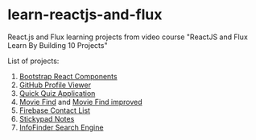 # learn-reactjs-and-flux
React.js and Flux learning projects from video course "ReactJS and Flux Learn By Building 10 Projects"

List of projects:

1. [Bootstrap React Components](bootstrapreact)
2. [GitHub Profile Viewer](mygithub)
3. [Quick Quiz Application](reactquiz)
4. [Movie Find](moviefind) and [Movie Find improved](moviefind-improved)
5. [Firebase Contact List](contactlist)
6. [Stickypad Notes](stickypad)
7. [InfoFinder Search Engine](infofinder)